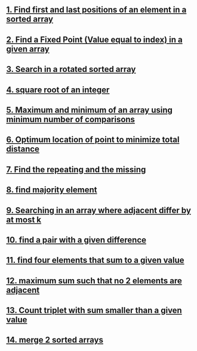 ## [1. Find first and last positions of an element in a sorted array](https://github.com/singh7priyanshu/love_babbar_450_solutions/tree/main/searching%26sorting/Find%20first%20and%20last%20positions%20of%20an%20element%20in%20a%20sorted%20array)<br />
## [2. Find a Fixed Point (Value equal to index) in a given array](https://github.com/singh7priyanshu/love_babbar_450_solutions/tree/main/searching%26sorting/Find%20a%20Fixed%20Point%20(Value%20equal%20to%20index)%20in%20a%20given%20array)<br />
## [3. Search in a rotated sorted array](https://github.com/singh7priyanshu/love_babbar_450_solutions/blob/main/others/leetcode/Search%20in%20Rotated%20Sorted%20Array.cpp)<br />
## [4. square root of an integer](https://github.com/singh7priyanshu/love_babbar_450_solutions/tree/main/searching%26sorting/square%20root%20of%20an%20integer)<br />
## [5. Maximum and minimum of an array using minimum number of comparisons](https://github.com/singh7priyanshu/love_babbar_450_solutions/tree/main/searching%26sorting/Maximum%20and%20minimum%20of%20an%20array%20using%20minimum%20number%20of%20comparisons)<br />
## [6. Optimum location of point to minimize total distance](https://github.com/singh7priyanshu/love_babbar_450_solutions/tree/main/searching%26sorting/Optimum%20location%20of%20point%20to%20minimize%20total%20distance)<br />
## [7. Find the repeating and the missing](https://github.com/singh7priyanshu/love_babbar_450_solutions/tree/main/searching%26sorting/Find%20the%20repeating%20and%20the%20missing)<br />
## [8. find majority element](https://github.com/singh7priyanshu/love_babbar_450_solutions/tree/main/searching%26sorting/find%20majority%20element)<br />
## [9. Searching in an array where adjacent differ by at most k](https://github.com/singh7priyanshu/love_babbar_450_solutions/tree/main/searching%26sorting/Searching%20in%20an%20array%20where%20adjacent%20differ%20by%20at%20most%20k)<br />
## [10. find a pair with a given difference](https://github.com/singh7priyanshu/love_babbar_450_solutions/tree/main/searching%26sorting/find%20a%20pair%20with%20a%20given%20difference)<br />
## [11. find four elements that sum to a given value](https://github.com/singh7priyanshu/love_babbar_450_solutions/tree/main/searching%26sorting/find%20four%20elements%20that%20sum%20to%20a%20given%20value)<br />
## [12. maximum sum such that no 2 elements are adjacent](https://github.com/singh7priyanshu/love_babbar_450_solutions/tree/main/searching%26sorting/maximum%20sum%20such%20that%20no%202%20elements%20are%20adjacent)<br />
## [13. Count triplet with sum smaller than a given value](https://github.com/singh7priyanshu/love_babbar_450_solutions/tree/main/searching%26sorting/Count%20triplet%20with%20sum%20smaller%20than%20a%20given%20value)<br />
## [14. merge 2 sorted arrays](https://github.com/singh7priyanshu/love_babbar_450_solutions/tree/main/array/Merge%202%20sorted%20arrays%20without%20using%20Extra%20space)<br />

